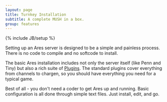 ```yaml
---
layout: page
title: Turnkey Installation
subtitle: A complete MUSH in a box.
group: features
---
```

{% include JB/setup %}

Setting up an Ares server is designed to be a simple and painless process.  There is no code to compile and no softcode to install.  

The basic Ares installation includes not only the server itself (like Penn and Tiny) but also a rich suite of [Plugins]({{site.siteroot}}features/plugins.html).  The standard plugins cover everything from channels to chargen, so you should have everything you need for a typical game.

Best of all - you don't need a coder to get Ares up and running.  Basic configuration is all done through simple text files.  Just install, edit, and go.